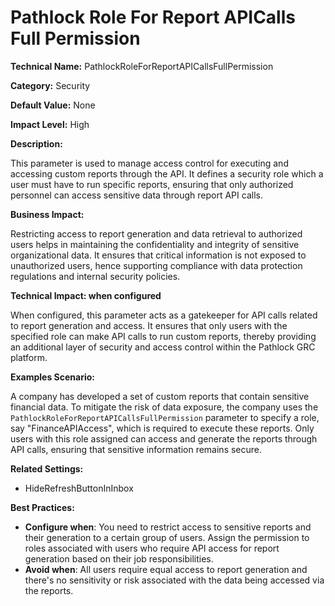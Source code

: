 # Pathlock Role For Report APICalls Full Permission

**Technical Name:** PathlockRoleForReportAPICallsFullPermission

**Category:** Security

**Default Value:** None

**Impact Level:** High

**Description:**

This parameter is used to manage access control for executing and accessing custom reports through the API. It defines a security role which a user must have to run specific reports, ensuring that only authorized personnel can access sensitive data through report API calls.

**Business Impact:**

Restricting access to report generation and data retrieval to authorized users helps in maintaining the confidentiality and integrity of sensitive organizational data. It ensures that critical information is not exposed to unauthorized users, hence supporting compliance with data protection regulations and internal security policies.

**Technical Impact: when configured**

When configured, this parameter acts as a gatekeeper for API calls related to report generation and access. It ensures that only users with the specified role can make API calls to run custom reports, thereby providing an additional layer of security and access control within the Pathlock GRC platform.

**Examples Scenario:**

A company has developed a set of custom reports that contain sensitive financial data. To mitigate the risk of data exposure, the company uses the `PathlockRoleForReportAPICallsFullPermission` parameter to specify a role, say "FinanceAPIAccess", which is required to execute these reports. Only users with this role assigned can access and generate the reports through API calls, ensuring that sensitive information remains secure.

**Related Settings:**

- HideRefreshButtonInInbox

**Best Practices:** 

- **Configure when**: You need to restrict access to sensitive reports and their generation to a certain group of users. Assign the permission to roles associated with users who require API access for report generation based on their job responsibilities.
- **Avoid when**: All users require equal access to report generation and there's no sensitivity or risk associated with the data being accessed via the reports.